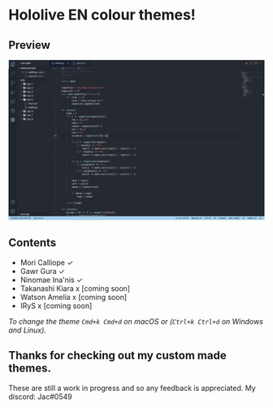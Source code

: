 # Hololive EN colour themes!

## Preview
![Gawr Gura screenshot](https://raw.githubusercontent.com/JachymT/Hololive-EN-VSCode/main/screenshots/gura-preview.png)

## Contents
 * Mori Calliope ✓
 * Gawr Gura ✓
 * Ninomae Ina'nis ✓
 * Takanashi Kiara x         [coming soon]
 * Watson Amelia x           [coming soon]
 * IRyS x                    [coming soon]

*To change the theme `Cmd+k Cmd+d` on macOS or (`Ctrl+k Ctrl+d` on Windows and Linux).*

## Thanks for checking out my custom made themes. 
These are still a work in progress and so any feedback is appreciated.
My discord: Jac#0549
